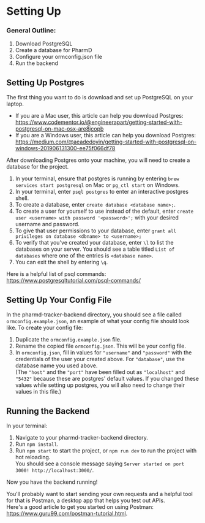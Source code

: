 # Setting Up

### General Outline:
1. Download PostgreSQL
2. Create a database for PharmD
3. Configure your ormconfig.json file
4. Run the backend

## Setting Up Postgres

The first thing you want to do is download and set up PostgreSQL on your laptop.

- If you are a Mac user, this article can help you download Postgres:  
https://www.codementor.io/@engineerapart/getting-started-with-postgresql-on-mac-osx-are8jcopb
- If you are a Windows user, this article can help you download Postgres:  
https://medium.com/@aeadedoyin/getting-started-with-postgresql-on-windows-201906131300-ee75f066df78

After downloading Postgres onto your machine, you will need to create a database for the project.
1. In your terminal, ensure that postgres is running by entering `brew services start postgresql` on Mac or `pg_ctl start` on Windows. 
2. In your terminal, enter `psql postgres` to enter an interactive postgres shell.
3. To create a database, enter `create database <database name>;`.
4. To create a user for yourself to use instead of the default, enter `create user <username> with password '<password>';` with your desired username and password.
5. To give that user permissions to your database, enter `grant all privileges on database <dbname> to <username>;`
6. To verify that you've created your database, enter `\l` to list the databases on your server. You should see a table titled `List of databases` where one of the entries is  `<database name>`.
7. You can exit the shell by entering `\q`.

Here is a helpful list of psql commands: https://www.postgresqltutorial.com/psql-commands/

## Setting Up Your Config File

In the pharmd-tracker-backend directory, you should see a file called `ormconfig.example.json`, an example of what your config file should look like.
To create your config file:
1. Duplicate the `ormconfig.example.json` file.
2. Rename the copied file `ormconfig.json`. This will be your config file.
3. In `ormconfig.json`, fill in values for `"username"` and `"password"` with the credentials of the user your created above. 
For `"database"`, use the database name you used above.   
(The `"host"` and the `"port"` have been filled out as `"localhost"` and `"5432"` because these are postgres' default values. 
If you changed these values while setting up postgres, you will also need to change their values in this file.)

## Running the Backend

In your terminal:
1. Navigate to your pharmd-tracker-backend directory.
2. Run `npm install`.
3. Run `npm start` to start the project, or `npm run dev` to run the project with hot reloading.  
You should see a console message saying `Server started on port 3000! http://localhost:3000/`.

Now you have the backend running!

You'll probably want to start sending your own requests and a helpful tool for that is Postman, a desktop app that helps you test out APIs.  
Here's a good article to get you started on using Postman: https://www.guru99.com/postman-tutorial.html.
